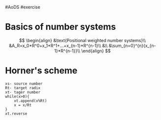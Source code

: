 #AoDS #exercise

# Basics of number systems
$$
\begin{align}
	&\text{Positional weighted number systems}\\
	&A_R=x_0*R^0+x_1*R^1+...+x_{n-1}*R^{n-1}\\
	&\\
	&\sum_{n=0}^{n}{x_{n-1}*R^{n-1}}\\
\end{align}
$$

# Horner's scheme
```
xs- source number
Rt- target radix
xt- tager number
while(x>0){
	xt.append(x%Rt)
	x = x/Rt
}
xt.reverse
```